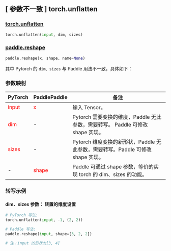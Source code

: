 ## [ 参数不一致 ] torch.unflatten

### [torch.unflatten](https://pytorch.org/docs/stable/generated/torch.unflatten.html#torch.unflatten)

```python
torch.unflatten(input, dim, sizes)
```

### [paddle.reshape](https://www.paddlepaddle.org.cn/documentation/docs/zh/develop/api/paddle/reshape_cn.html#reshape)

```python
paddle.reshape(x, shape, name=None)
```

其中 Pytorch 的 `dim、sizes` 与 Paddle 用法不一致，具体如下：

### 参数映射
| PyTorch       | PaddlePaddle | 备注                                                   |
| ------------- | ------------ | ------------------------------------------------------ |
| <font color='red'>input</font>         | <font color='red'>x</font>            | 输入 Tensor。                                       |
| <font color='red'>dim</font>          | -            | Pytorch 需要变换的维度，Paddle 无此参数，需要转写。 Paddle 可修改 shape 实现。                   |
| <font color='red'>sizes</font>          | -            | Pytorch 维度变换的新形状，Paddle 无此参数，需要转写。Paddle 可修改 shape 实现。                    |
| -             | <font color='red'>shape</font>         | Paddle 可通过 shape 参数，等价的实现 torch 的 dim、sizes 的功能。|


### 转写示例

#### dim、sizes 参数： 转置的维度设置
``` python
# PyTorch 写法:
torch.unflatten(input, -1, (2, 2))

# Paddle 写法:
paddle.reshape(input, shape=[3, 2, 2])

# 注：input 的形状为[3, 4]
```
